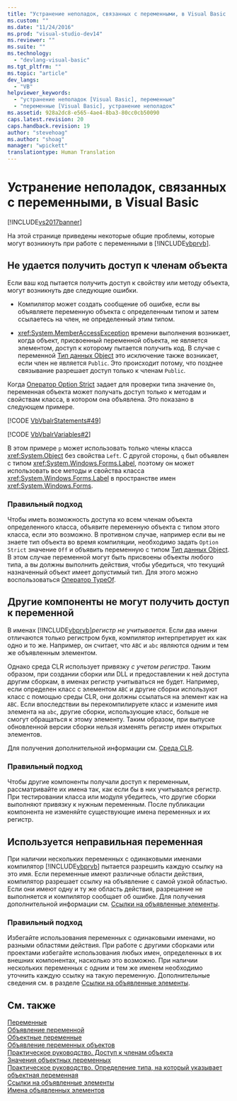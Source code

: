 ```yaml
---
title: "Устранение неполадок, связанных с переменными, в Visual Basic | Microsoft Docs"
ms.custom: ""
ms.date: "11/24/2016"
ms.prod: "visual-studio-dev14"
ms.reviewer: ""
ms.suite: ""
ms.technology: 
  - "devlang-visual-basic"
ms.tgt_pltfrm: ""
ms.topic: "article"
dev_langs: 
  - "VB"
helpviewer_keywords: 
  - "устранение неполадок [Visual Basic], переменные"
  - "переменные [Visual Basic], устранение неполадок"
ms.assetid: 928a2dc8-e565-4ae4-8ba3-80cc0cb50090
caps.latest.revision: 20
caps.handback.revision: 19
author: "stevehoag"
ms.author: "shoag"
manager: "wpickett"
translationtype: Human Translation
---
```

# Устранение неполадок, связанных с переменными, в Visual Basic
[!INCLUDE[vs2017banner](../../../../csharp/includes/vs2017banner.md)]

На этой странице приведены некоторые общие проблемы, которые могут возникнуть при работе с переменными в [!INCLUDE[vbprvb](../../../../csharp/programming-guide/concepts/linq/includes/vbprvb_md.md)].  
  
## Не удается получить доступ к членам объекта  
 Если ваш код пытается получить доступ к свойству или методу объекта, могут возникнуть две следующие ошибки.  
  
-   Компилятор может создать сообщение об ошибке, если вы объявляете переменную объекта с определенным типом и затем ссылаетесь на член, не определенный этим типом.  
  
-   <xref:System.MemberAccessException> времени выполнения возникает, когда объект, присвоенный переменной объекта, не является элементом, доступ к которому пытается получить код. В случае с переменной [Тип данных Object](../../../../visual-basic/language-reference/data-types/object-data-type.md) это исключение также возникает, если член не является `Public`. Это происходит потому, что позднее связывание разрешает доступ только к членам `Public`.  
  
 Когда [Оператор Option Strict](../../../../visual-basic/language-reference/statements/option-strict-statement.md) задает для проверки типа значение `On`, переменная объекта может получать доступ только к методам и свойствам класса, в котором она объявлена. Это показано в следующем примере.  
  
 [!CODE [VbVbalrStatements#49](../CodeSnippet/VS_Snippets_VBCSharp/VbVbalrStatements#49)]  
  
 [!CODE [VbVbalrVariables#2](../CodeSnippet/VS_Snippets_VBCSharp/VbVbalrVariables#2)]  
  
 В этом примере `p` может использовать только члены класса <xref:System.Object> без свойства `Left`. С другой стороны, `q` был объявлен с типом <xref:System.Windows.Forms.Label>, поэтому он может использовать все методы и свойства класса <xref:System.Windows.Forms.Label> в пространстве имен <xref:System.Windows.Forms>.  
  
### Правильный подход  
 Чтобы иметь возможность доступа ко всем членам объекта определенного класса, объявите переменную объекта с типом этого класса, если это возможно. В противном случае, например если вы не знаете тип объекта во время компиляции, необходимо задать `Option Strict` значение `Off` и объявить переменную с типом [Тип данных Object](../../../../visual-basic/language-reference/data-types/object-data-type.md). В этом случае переменной могут быть присвоены объекты любого типа, а вы должны выполнить действия, чтобы убедиться, что текущий назначенный объект имеет допустимый тип. Для этого можно воспользоваться [Оператор TypeOf](../../../../visual-basic/language-reference/operators/typeof-operator.md).  
  
## Другие компоненты не могут получить доступ к переменной  
 В именах [!INCLUDE[vbprvb](../../../../csharp/programming-guide/concepts/linq/includes/vbprvb_md.md)]*регистр не учитывается*. Если два имени отличаются только регистром букв, компилятор интерпретирует их как одно и то же. Например, он считает, что `ABC` и `abc` являются одним и тем же объявленным элементом.  
  
 Однако среда CLR использует привязку *с учетом регистра*. Таким образом, при создании сборки или DLL и предоставлении к ней доступа другим сборкам, в именах регистр учитываться не будет. Например, если определен класс с элементом `ABC` и другие сборки используют класс с помощью среды CLR, они должны ссылаться на элемент как на `ABC`. Если впоследствии вы перекомпилируете класс и измените имя элемента на `abc`, другие сборки, использующие класс, больше не смогут обращаться к этому элементу. Таким образом, при выпуске обновленной версии сборки нельзя изменять регистр имен открытых элементов.  
  
 Для получения дополнительной информации см. [Среда CLR](../Topic/Common%20Language%20Runtime%20\(CLR\).md).  
  
### Правильный подход  
 Чтобы другие компоненты получали доступ к переменным, рассматривайте их имена так, как если бы в них учитывался регистр. При тестировании класса или модуля убедитесь, что другие сборки выполняют привязку к нужным переменным. После публикации компонента не изменяйте существующие имена переменных и их регистр.  
  
## Используется неправильная переменная  
 При наличии нескольких переменных с одинаковыми именами компилятор [!INCLUDE[vbprvb](../../../../csharp/programming-guide/concepts/linq/includes/vbprvb_md.md)] пытается разрешить каждую ссылку на это имя. Если переменные имеют различные области действия, компилятор разрешает ссылку на объявление с самой узкой областью. Если они имеют одну и ту же область действия, разрешение не выполняется и компилятор сообщает об ошибке. Для получения дополнительной информации см. [Ссылки на объявленные элементы](../../../../visual-basic/programming-guide/language-features/declared-elements/references-to-declared-elements.md).  
  
### Правильный подход  
 Избегайте использования переменных с одинаковыми именами, но разными областями действия. При работе с другими сборками или проектами избегайте использования любых имен, определенных в их внешних компонентах, насколько это возможно. При наличии нескольких переменных с одним и тем же именем необходимо уточнить каждую ссылку на такую переменную. Дополнительные сведения см. в разделе [Ссылки на объявленные элементы](../../../../visual-basic/programming-guide/language-features/declared-elements/references-to-declared-elements.md).  
  
## См. также  
 [Переменные](../../../../visual-basic/programming-guide/language-features/variables/index.md)   
 [Объявление переменной](../../../../visual-basic/programming-guide/language-features/variables/variable-declaration.md)   
 [Объектные переменные](../../../../visual-basic/programming-guide/language-features/variables/object-variables.md)   
 [Объявление переменных объектов](../../../../visual-basic/programming-guide/language-features/variables/object-variable-declaration.md)   
 [Практическое руководство. Доступ к членам объекта](../../../../visual-basic/programming-guide/language-features/variables/how-to-access-members-of-an-object.md)   
 [Значения объектных переменных](../../../../visual-basic/programming-guide/language-features/variables/object-variable-values.md)   
 [Практическое руководство. Определение типа, на который указывает объектная переменная](../../../../visual-basic/programming-guide/language-features/variables/how-to-determine-what-type-an-object-variable-refers-to.md)   
 [Ссылки на объявленные элементы](../../../../visual-basic/programming-guide/language-features/declared-elements/references-to-declared-elements.md)   
 [Имена объявленных элементов](../../../../visual-basic/programming-guide/language-features/declared-elements/declared-element-names.md)